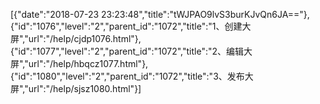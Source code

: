 [{"date":"2018-07-23 23:23:48","title":"tWJPAO9lvS3burKJvQn6JA=="},{"id":"1076","level":"2","parent_id":"1072","title":"1、创建大屏","url":"/help/cjdp1076.html"},{"id":"1077","level":"2","parent_id":"1072","title":"2、编辑大屏","url":"/help/hbqcz1077.html"},{"id":"1080","level":"2","parent_id":"1072","title":"3、发布大屏","url":"/help/sjsz1080.html"}]